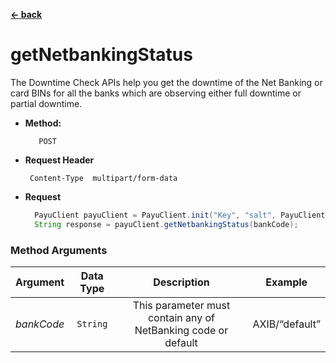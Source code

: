 [**<- back**](https://github.com/payu-intrepos/web-sdk-java/blob/main/README.md)

# getNetbankingStatus
The Downtime Check APIs help you get  the downtime of the Net Banking or card BINs for all the banks which are observing either full downtime or partial downtime.


* **Method:**

         POST


*  **Request Header**

        Content-Type  multipart/form-data

* **Request**

  ```java
    PayuClient payuClient = PayuClient.init("Key", "salt", PayuClient.Environment.TEST);
    String response = payuClient.getNetbankingStatus(bankCode);
  ```


### Method Arguments

|  Argument  | Data Type | Description |    Example     |
|:----------:|:---------:|:--------------------------------------------------:|:--------------:|
| *bankCode* | ```String``` |This parameter must contain any of NetBanking code or default | AXIB/“default” |
